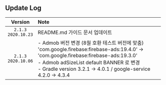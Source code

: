 ## Update Log

| Version | Note 
|:---:|:---|
| `2.1.3` <br/> `2020.10.23` | README.md 가이드 문서 업데이트 |
| `2.1.3` <br/> `2020.10.06` | - Admob 버전 변경 (8월 호환 테스트 버전에 맞춤)<br/> 'com.google.firebase:firebase-ads:19.4.0' -> 'com.google.firebase:firebase-ads:19.3.0'<br/> - Admob adSizeList default BANNER 로 변경<br/> - Gradle version 3.2.1 -> 4.0.1 / google-service 4.2.0 -> 4.3.4
